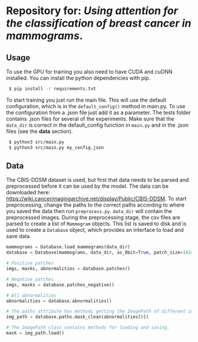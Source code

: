 # Repository for:  *Using attention for the classification of breast cancer in mammograms*.

## Usage
To use the GPU for training you also need to have CUDA and cuDNN installed. You can install the python dependencies with pip.
```bash
 $ pip install -r requirements.txt
```

To start training you just run the main file. This will use the default configuration, which is in the ```default_config()``` method in main.py.
To use the configuration from a .json file just add it as a parameter. The tests folder contains .json files for several of the experiments.
 Make sure that the ```data_dir``` is correct in the default_config function in ```main.py``` and in the .json files (see the **data** section).
```bash
 $ python3 src/main.py
 $ python3 src/main.py my_config.json
```

## Data
The CBIS-DDSM dataset is used, but first that data needs to be parsed and preprocessed before it can be used by the model.
The data can be downloaded here: https://wiki.cancerimagingarchive.net/display/Public/CBIS-DDSM.
To start preprocessing, change the paths to the correct paths according to where you saved the data then run ```preprocess.py```.
```data_dir``` will contain the preprocessed images. 
During the preprocessing stage, the csv files are parsed to create a list of ```Mammogram``` objects. 
This list is saved to disk and is used to create a ```Database``` object, which provides an interface to load and save data.

```python
mammograms = Database.load_mammograms(data_dir)
database = Database(mammograms, data_dir, as_8bit=True, patch_size=1024)

# Positive patches
imgs, masks, abnormalities = database.patches()

# Negative patches
imgs, masks = database.patches_negative()

# All abnormalities
abnormalities = database.abnormalities()

# The paths attribute has methods getting the ImagePath of different image types.
img_path = database.paths.mask_clean(abnormalities[0])

# The ImagePath class contains methods for loading and saving.
mask = img_path.load()
```
